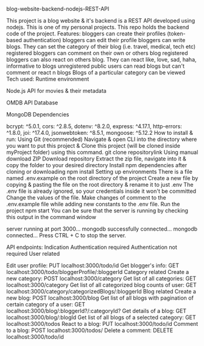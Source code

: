 blog-website-backend-nodejs-REST-API

This project is a blog website &amp; it's backend is a REST API developed using nodejs. This is one of my personal projects. This repo holds the backend code of the project.
Features:
bloggers can create their profiles (token-based authentication)
bloggers can edit their profile
bloggers can write blogs. They can set the category of their blog (i.e. travel, medical, tech etc)
registered bloggers can comment on their own or others blog
registered bloggers can also react on others blog. They can react like, love, sad, haha, informative to blogs
unregistered public users can read blogs but can't comment or react n blogs
Blogs of a particular category can be viewed
Tech used:
Runtime environment

 Node.js
API for movies & their metadata

 OMDB API
Database

 MongoDB
Dependencies

 bcrypt: ^5.0.1,
 cors: ^2.8.5,
 dotenv: ^8.2.0,
 express: ^4.17.1,
 http-errors: ^1.8.0,
 joi: ^17.4.0,
 jsonwebtoken: ^8.5.1,
 mongoose: ^5.12.2
How to install & run:
Using Git (recommended)
Navigate & open CLI into the directory where you want to put this project & Clone this project (will be cloned inside myProject folder) using this command.
git clone repositorylink
Using manual download ZIP
Download repository
Extract the zip file, navigate into it & copy the folder to your desired directory
Install npm dependencies after cloning or downloading
npm install
Setting up environments
There is a file named .env.example on the root directory of the project
Create a new file by copying & pasting the file on the root directory & rename it to just .env
The .env file is already ignored, so your credentials inside it won't be committed
Change the values of the file. Make changes of comment to the .env.example file while adding new constants to the .env file.
Run the project
npm start
You can be sure that the server is running by checking this output in the command window

server running at port 3000...
mongodb successfully connected...
mongodb connected...
Press CTRL + C to stop the server.

API endpoints:
Indication
 Authentication required
 Authentication not required
User related

 Edit user profile: PUT localhost:3000/todo/id
 Get blogger's info: GET localhost:3000/todo/bloggerProfile/:bloggerId
Category related
 Create a new category: POST localhost:3000/category
 Get list of all categories: GET localhost:3000/category
 Get list of all categorized blog counts of user: GET localhost:3000/category/categorizedBlogs/:bloggerId
Blog related
 Create a new blog: POST localhost:3000/blog
 Get list of all blogs with pagination of certain category of a user: GET localhost:3000/blog/:bloggerId?/:categoryId?
 Get details of a blog: GET localhost:3000/blog/:blogId
 Get list of all blogs of a selected category: GET localhost:3000/todos
 React to a blog: PUT localhost:3000/todo/id
 Comment to a blog: POST localhost:3000/todos/
 Delete a comment: DELETE localhost:3000/todo/id
